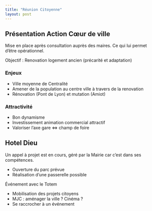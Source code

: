 ```yaml
---
title: "Réunion Citoyenne"
layout: post
---
```


## Présentation Action Cœur de ville

Mise en place après consultation auprès des maires. Ce qui lui permet d’être opérationnel.


Objectif :  Renovation logement ancien (précarité et adaptation)

### Enjeux

 * Ville moyenne de Centralité
 * Amener de la population au centre ville à travers de la renovation
 * Rénovation (Pont de Lyon) et mutation (Amiot)

### Attractivité

 * Bon dynamisme
 * Investissement animation commercial attractif
 * Valoriser l’axe gare <=> champ de foire

## Hotel Dieu

Un appel à projet est en cours, géré par la Mairie car c’est dans ses compétences.

* Ouverture du parc prévue
* Réalisation d’une passerelle possible

Événement avec le Totem
 * Mobilisation des projets citoyens
 * MJC : aménager la ville ? Cinéma ?
 * Se raccrocher à un événement
